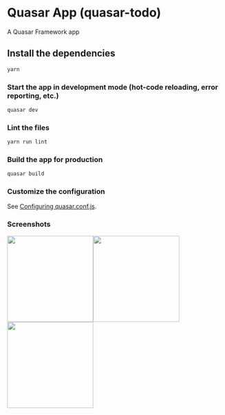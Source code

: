 # Quasar App (quasar-todo)

A Quasar Framework app

## Install the dependencies
```bash
yarn
```

### Start the app in development mode (hot-code reloading, error reporting, etc.)
```bash
quasar dev
```

### Lint the files
```bash
yarn run lint
```

### Build the app for production
```bash
quasar build
```

### Customize the configuration
See [Configuring quasar.conf.js](https://quasar.dev/quasar-cli/quasar-conf-js).

### Screenshots
<img src="http://qiniu.rocbj.com/Jietu20200826-175334.jpg" height="200" /><img src="http://qiniu.rocbj.com/Jietu20200826-175353.jpg" height="200" /><img src="http://qiniu.rocbj.com/Jietu20200826-175437.jpg" height="200" />
